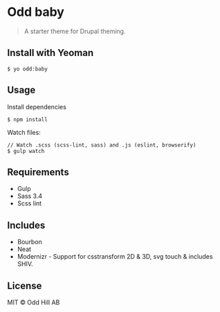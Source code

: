 # Odd baby
> A starter theme for Drupal theming.

## Install with Yeoman
```
$ yo odd:baby
```

## Usage
Install dependencies
```
$ npm install
```

Watch files:
```
// Watch .scss (scss-lint, sass) and .js (eslint, browserify)
$ gulp watch
```

## Requirements
* Gulp
* Sass 3.4
* Scss lint

## Includes
* Bourbon
* Neat
* Modernizr - Support for csstransform 2D & 3D, svg touch & includes SHIV.

## License
MIT © Odd Hill AB
